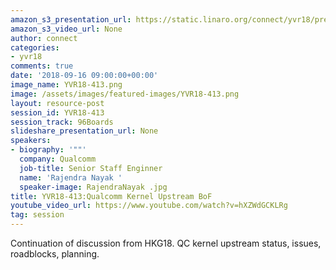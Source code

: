 ```yaml
---
amazon_s3_presentation_url: https://static.linaro.org/connect/yvr18/presentations/yvr18-413.pdf
amazon_s3_video_url: None
author: connect
categories:
- yvr18
comments: true
date: '2018-09-16 09:00:00+00:00'
image_name: YVR18-413.png
image: /assets/images/featured-images/YVR18-413.png
layout: resource-post
session_id: YVR18-413
session_track: 96Boards
slideshare_presentation_url: None
speakers:
- biography: '""'
  company: Qualcomm
  job-title: Senior Staff Enginner
  name: 'Rajendra Nayak '
  speaker-image: RajendraNayak .jpg
title: YVR18-413:Qualcomm Kernel Upstream BoF
youtube_video_url: https://www.youtube.com/watch?v=hXZWdGCKLRg
tag: session
---
```


Continuation of discussion from HKG18. QC kernel upstream status, issues, roadblocks, planning.